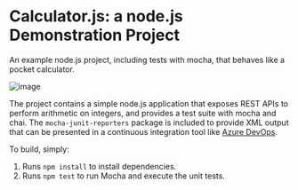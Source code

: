 Calculator.js: a node.js Demonstration Project
==============================================
An example node.js project, including tests with mocha, that behaves like
a pocket calculator.

![image](https://user-images.githubusercontent.com/115377111/194731491-e35897b6-523a-4698-8f2b-443e69b2758d.png)


The project contains a simple node.js application that exposes REST APIs
to perform arithmetic on integers, and provides a test suite with mocha
and chai.  The `mocha-junit-reporters` package is included to provide XML
output that can be presented in a continuous integration tool like
[Azure DevOps](https://azure.com/devops).

To build, simply:

1. Runs `npm install` to install dependencies.
2. Runs `npm test` to run Mocha and execute the unit tests.

